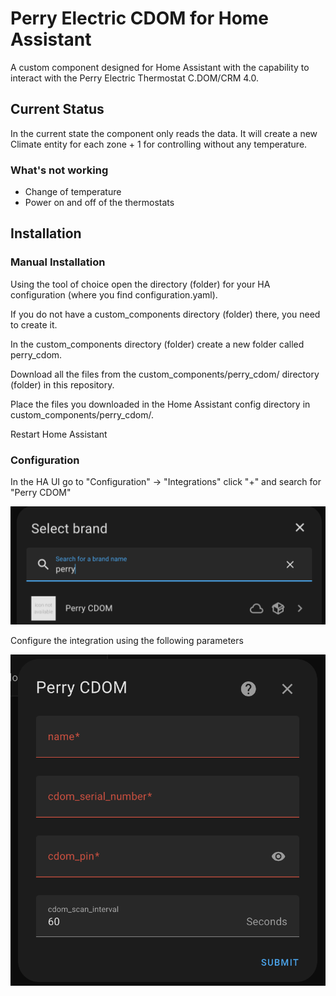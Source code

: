 # Perry Electric CDOM for Home Assistant
A custom component designed for Home Assistant with the capability to interact with the Perry Electric Thermostat C.DOM/CRM 4.0.

## Current Status
In the current state the component only reads the data.
It will create a new Climate entity for each zone + 1 for controlling without any temperature.

### What's not working
- Change of temperature
- Power on and off of the thermostats

## Installation

### Manual Installation
Using the tool of choice open the directory (folder) for your HA configuration (where you find configuration.yaml).

If you do not have a custom_components directory (folder) there, you need to create it.

In the custom_components directory (folder) create a new folder called perry_cdom.

Download all the files from the custom_components/perry_cdom/ directory (folder) in this repository.

Place the files you downloaded in the Home Assistant config directory in custom_components/perry_cdom/.

Restart Home Assistant

### Configuration
In the HA UI go to "Configuration" -> "Integrations" click "+" and search for "Perry CDOM"

<img src="images/configuration-select-integration.png">

Configure the integration using the following parameters

<img src="images/configuration-configure-thermostat.png">
